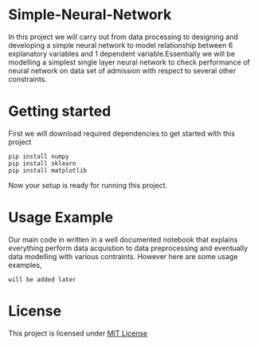 # Simple-Neural-Network
In this project we will carry out from data processing to designing and developing a simple neural network to model relationship between 6 explanatory variables and 1 dependent variable.Essentially we will be modelling a simplest single layer neural network to check performance of neural network on data set of admission with respect to several other constraints.
# Getting started
First we will download required dependencies to get started with this project
```
pip install numpy
pip install sklearn
pip install matplotlib
```
Now your setup is ready for running this project.
# Usage Example
Our main code in written in a well documented notebook that explains everything perform data acquistion to data preprocessing and eventually data modelling with various contraints.
However here are some usage examples,
```
will be added later
```
# License
This project is licensed under [MIT License]('https://choosealicense.com/licenses/mit/')
